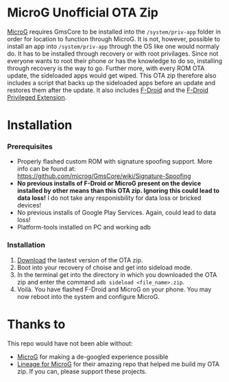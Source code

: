 # MicroG Unofficial OTA Zip
[MicroG](https://github.com/microg/GmsCore) requires GmsCore to be installed into the `/system/priv-app` folder in order for location to function through MicroG. It is not, however, possible to install an app into `/system/priv-app` through the OS like one would normaly do. It has to be installed through recovery or with root privilages. Since not everyone wants to root their phone or has the knowledge to do so, installing through recovery is the way to go. Further more, with every ROM OTA update, the sideloaded apps would get wiped. This OTA zip therefore also includes a script that backs up the sideloaded apps before an update and restores them after the update. It also includes [F-Droid](https://f-droid.org/) and the [F-Droid Privileged Extension](https://f-droid.org/packages/org.fdroid.fdroid.privileged.ota/).
# Installation
### Prerequisites
* Properly flashed custom ROM with signature spoofing support. More info can be found at: https://github.com/microg/GmsCore/wiki/Signature-Spoofing
* **No previous installs of F-Droid or MicroG present on the device installed by other means than this OTA zip. Ignoring this could lead to data loss!** I do not take any responisbility for data loss or bricked devices!
* No previous installs of Google Play Services. Again, could lead to data loss!
* Platform-tools installed on PC and working adb
### Installation
1) [Download](https://github.com/elastic-rock/microg-unofficial-ota-zip/releases) the lastest version of the OTA zip.
2) Boot into your recovery of choise and get into sideload mode.
3) In the terminal get into the directory in which you downloaded the OTA zip and enter the command ```adb sideload <file_name>.zip```.
4) Voilà. You have flashed F-Droid and MicroG on your phone. You may now reboot into the system and configure MicroG.
# Thanks to
This repo would have not been able without:
* [MicroG](https://github.com/microg/GmsCore) for making a de-googled experience possible
* [Lineage for MicroG](https://github.com/lineageos4microg/android_vendor_partner_gms) for their amazing repo that helped me build my OTA zip.
If you can, please support these projects.
